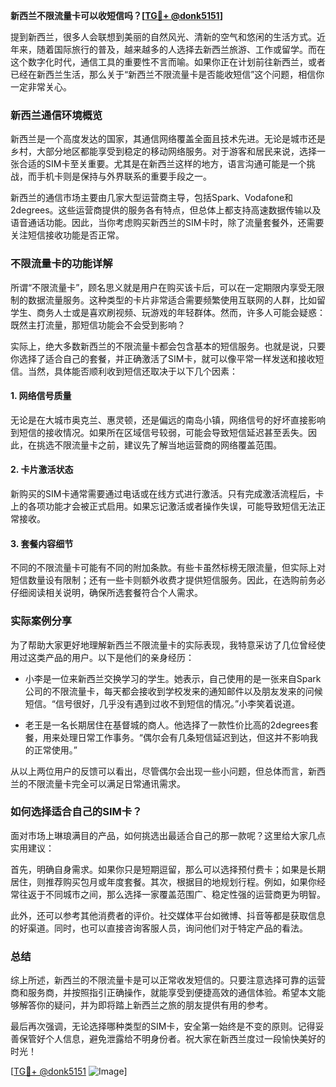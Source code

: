 **新西兰不限流量卡可以收短信吗？[[TG💪+ @donk5151](https://t.me/s/donk5151)]**

提到新西兰，很多人会联想到美丽的自然风光、清新的空气和悠闲的生活方式。近年来，随着国际旅行的普及，越来越多的人选择去新西兰旅游、工作或留学。而在这个数字化时代，通信工具的重要性不言而喻。如果你正在计划前往新西兰，或者已经在新西兰生活，那么关于“新西兰不限流量卡是否能收短信”这个问题，相信你一定非常关心。

### 新西兰通信环境概览

新西兰是一个高度发达的国家，其通信网络覆盖全面且技术先进。无论是城市还是乡村，大部分地区都能享受到稳定的移动网络服务。对于游客和居民来说，选择一张合适的SIM卡至关重要。尤其是在新西兰这样的地方，语言沟通可能是一个挑战，而手机卡则是保持与外界联系的重要手段之一。

新西兰的通信市场主要由几家大型运营商主导，包括Spark、Vodafone和2degrees。这些运营商提供的服务各有特点，但总体上都支持高速数据传输以及语音通话功能。因此，当你考虑购买新西兰的SIM卡时，除了流量套餐外，还需要关注短信接收功能是否正常。

### 不限流量卡的功能详解

所谓“不限流量卡”，顾名思义就是用户在购买该卡后，可以在一定期限内享受无限制的数据流量服务。这种类型的卡片非常适合需要频繁使用互联网的人群，比如留学生、商务人士或是喜欢刷视频、玩游戏的年轻群体。然而，许多人可能会疑惑：既然主打流量，那短信功能会不会受到影响？

实际上，绝大多数新西兰的不限流量卡都会包含基本的短信服务。也就是说，只要你选择了适合自己的套餐，并正确激活了SIM卡，就可以像平常一样发送和接收短信。当然，具体能否顺利收到短信还取决于以下几个因素：

#### 1. 网络信号质量
无论是在大城市奥克兰、惠灵顿，还是偏远的南岛小镇，网络信号的好坏直接影响到短信的接收情况。如果所在区域信号较弱，可能会导致短信延迟甚至丢失。因此，在挑选不限流量卡之前，建议先了解当地运营商的网络覆盖范围。

#### 2. 卡片激活状态
新购买的SIM卡通常需要通过电话或在线方式进行激活。只有完成激活流程后，卡上的各项功能才会被正式启用。如果忘记激活或者操作失误，可能导致短信无法正常接收。

#### 3. 套餐内容细节
不同的不限流量卡可能有不同的附加条款。有些卡虽然标榜无限流量，但实际上对短信数量设有限制；还有一些卡则额外收费才提供短信服务。因此，在选购前务必仔细阅读相关说明，确保所选套餐符合个人需求。

### 实际案例分享

为了帮助大家更好地理解新西兰不限流量卡的实际表现，我特意采访了几位曾经使用过这类产品的用户。以下是他们的亲身经历：

- 小李是一位来新西兰交换学习的学生。她表示，自己使用的是一张来自Spark公司的不限流量卡，每天都会接收到学校发来的通知邮件以及朋友发来的问候短信。“信号很好，几乎没有遇到过收不到短信的情况。”小李笑着说道。
  
- 老王是一名长期居住在基督城的商人。他选择了一款性价比高的2degrees套餐，用来处理日常工作事务。“偶尔会有几条短信延迟到达，但这并不影响我的正常使用。”

从以上两位用户的反馈可以看出，尽管偶尔会出现一些小问题，但总体而言，新西兰的不限流量卡完全可以满足日常通讯需求。

### 如何选择适合自己的SIM卡？

面对市场上琳琅满目的产品，如何挑选出最适合自己的那一款呢？这里给大家几点实用建议：

首先，明确自身需求。如果你只是短期逗留，那么可以选择预付费卡；如果是长期居住，则推荐购买包月或年度套餐。其次，根据目的地规划行程。例如，如果你经常往返于不同城市之间，那么选择一家覆盖范围广、稳定性强的运营商更为明智。

此外，还可以参考其他消费者的评价。社交媒体平台如微博、抖音等都是获取信息的好渠道。同时，也可以直接咨询客服人员，询问他们对于特定产品的看法。

### 总结

综上所述，新西兰的不限流量卡是可以正常收发短信的。只要注意选择可靠的运营商和服务商，并按照指引正确操作，就能享受到便捷高效的通信体验。希望本文能够解答你的疑问，并为即将踏上新西兰之旅的朋友提供有用的参考。

最后再次强调，无论选择哪种类型的SIM卡，安全第一始终是不变的原则。记得妥善保管好个人信息，避免泄露给不明身份者。祝大家在新西兰度过一段愉快美好的时光！

[[TG💪+ @donk5151](https://t.me/s/donk5151) ![Image](https://i.postimg.cc/rwNCRYN7/Snipaste-2025-04-30-17-27-05.png)]